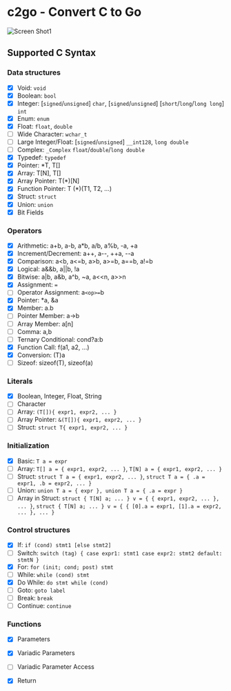 # c2go - Convert C to Go

![Screen Shot1](https://user-images.githubusercontent.com/396972/160951673-30ec62ae-2981-4cdf-a1ab-bc7fcb6f7475.png)

## Supported C Syntax

### Data structures

- [x] Void: `void`
- [x] Boolean: `bool`
- [x] Integer: [`signed`/`unsigned`] `char`, [`signed`/`unsigned`] [`short`/`long`/`long long`] `int`
- [x] Enum: `enum`
- [x] Float: `float`, `double`
- [ ] Wide Character: `wchar_t`
- [ ] Large Integer/Float: [`signed`/`unsigned`] `__int128`, `long double`
- [ ] Complex: `_Complex` `float`/`double`/`long double`
- [x] Typedef: `typedef`
- [x] Pointer: *T, T[]
- [x] Array: T[N], T[]
- [x] Array Pointer: T(*)[N]
- [x] Function Pointer: T (*)(T1, T2, ...)
- [x] Struct: `struct`
- [x] Union: `union`
- [x] Bit Fields

### Operators

- [x] Arithmetic: a+b, a-b, a*b, a/b, a%b, -a, +a
- [x] Increment/Decrement: a++, a--, ++a, --a
- [x] Comparison: a<b, a<=b, a>b, a>=b, a==b, a!=b
- [x] Logical: a&&b, a||b, !a
- [x] Bitwise: a|b, a&b, a^b, ~a, a<<n, a>>n
- [x] Assignment: `=`
- [ ] Operator Assignment: a`<op>=`b
- [x] Pointer: *a, &a
- [x] Member: a.b
- [ ] Pointer Member: a->b
- [ ] Array Member: a[n]
- [ ] Comma: a,b
- [ ] Ternary Conditional: cond?a:b
- [x] Function Call: f(a1, a2, ...)
- [x] Conversion: (T)a
- [ ] Sizeof: sizeof(T), sizeof(a)

### Literals

- [x] Boolean, Integer, Float, String
- [ ] Character
- [ ] Array: `(T[]){ expr1, expr2, ... }`
- [ ] Array Pointer: `&(T[]){ expr1, expr2, ... }`
- [ ] Struct: `struct T{ expr1, expr2, ... }`

### Initialization

- [x] Basic: `T a = expr`
- [ ] Array: `T[] a = { expr1, expr2, ... }`, `T[N] a = { expr1, expr2, ... }`
- [ ] Struct: `struct T a = { expr1, expr2, ... }`, `struct T a = { .a = expr1, .b = expr2, ... }`
- [ ] Union: `union T a = { expr }, union T a = { .a = expr }`
- [ ] Array in Struct: `struct { T[N] a; ... } v = { { expr1, expr2, ... }, ... }`, `struct { T[N] a; ... } v = { { [0].a = expr1, [1].a = expr2, ... }, ... }`

### Control structures

- [x] If: `if (cond) stmt1 [else stmt2]`
- [ ] Switch: `switch (tag) { case expr1: stmt1 case expr2: stmt2 default: stmtN }`
- [x] For: `for (init; cond; post) stmt`
- [ ] While: `while (cond) stmt`
- [x] Do While: `do stmt while (cond)`
- [ ] Goto: `goto label`
- [ ] Break: `break`
- [ ] Continue: `continue`

### Functions

- [x] Parameters
- [x] Variadic Parameters
- [ ] Variadic Parameter Access
- [x] Return

